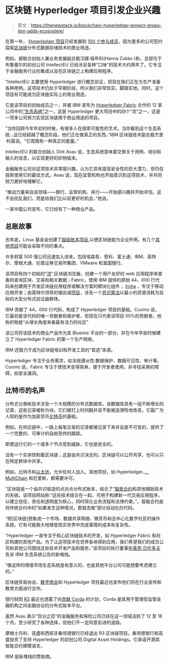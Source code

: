 # 区块链 Hyperledger 项目引发企业兴趣

> 原文：<https://thenewstack.io/blockchain-hyperledger-project-grows-ibm-adds-ecosystem/>

在第一年， [Hyperledger 项目](https://www.hyperledger.org/)已经发展到 [100 个参与成员](http://www.financemagnates.com/cryptocurrency/innovation/hyperledger-project-now-sports-100-members-growth-china/)，因为更多的公司签约探索[区块链](https://blockchain.info/)分布式数据存储技术的商业用途。

例如，据联合创始人兼业务发展副总裁汉娜·祖布科(Hanna Zubko )称，总部位于布鲁塞尔的初创公司 IntellectEU 已经涉足各种“口味”的技术大约两年了。它专注于金融服务行业的集成以及在区块链之上构建应用程序。

“IntellectEU 主要使用 Hyperledger 进行概念验证，但现在我们正在为生产准备各种用例。这项技术仍处于早期阶段，所以我们非常现实，脚踏实地。同时，这个项目有可能成为区块链实际上的商业用途。

它是该项目的创始成员之一，并被 IBM 宣布为 [Hyperledger Fabric](https://hyperledger-fabric.readthedocs.io/en/latest/) 合作的 12 家公司中的[“生态系统”](https://www-03.ibm.com/press/us/en/pressrelease/51182.wss)之一，这是 Hyperledger 更大项目中的四个“流”之一，这是一项多公司努力实现区块链用于商业用途的项目。

“当你回顾今年年初的时候，有很多人在探索可能性的艺术。当你看到这个生态系统…这已经超越了概念阶段，他们正在做真正的东西，”IBM 区块链技术副总裁杰里·科莫说。“它周围有一种真正的能量。”

IntellectEU 的联合创始人 Dirk Avau 说，生态系统意味着交换关于用例、培训和输入的信息，以实现更好的织物版本。

金融服务公司对这项技术非常感兴趣，认为它具有提高安全性的巨大潜力，但仍在探索使用它的最佳方式。Avau 说，现在监管机构也开始意识到这项技术，并共同努力更好地理解它。

“推动力量来自该领域——银行、监管机构、央行——开始感兴趣并开始评估。这不会扰乱我们，而是给我们比以前更好的机会，”他说。

一家中国公司宣布，它已经有了一种商业产品。

## 总账故事

去年底，Linux 基金会创建了[超级账本项目](https://www.hyperledger.org/),以使区块链能为企业所用。有几个[其他项目](https://www.linux.com/news/next-generation-open-source-blockchains)可能会采取不同的重点。

许多财富 500 强公司迅速加入进来，包括埃森哲、思科、富士通、IBM、英特尔、摩根大通、伦敦证券交易所集团、VMware 和富国银行。

该项目有四个初始的“[流](https://www.hyperledger.org/use)”:区块链浏览器，创建一个用户友好的 web 应用程序来查看和查询区块、交易和相关数据；Fabric，使用 IBM 提供的原始 44，000 行代码来创建用于开发区块链应用程序或解决方案的模块化组件； [Iroha](https://github.com/hyperledger/iroha) ，专注于移动应用开发；由英特尔领导的锯齿湖[项目](https://github.com/hyperledger/sawtooth-core)，涉及一个[共识算法](http://www.coindesk.com/intel-winning-blockchain-critics-reimagining-bitcoins-dna/)以最小的资源消耗为目标的大型分布式验证器群体。

IBM 贡献了 44，000 行代码，构成了 Hyperledger 项目的基础。Cuomo 说，它最初是该代码的唯一贡献者和维护者，但现在只代表该项目 50%的贡献者。他称织物是“从增长角度来看最有活力的社区”

该公司将该技术的商业产品作为其 Bluemix 平台的一部分，并在今年早些时候建立了 Hyperledger Fabric 的第一个生产网络。

IBM 还致力于成为区块链培训和开发工具的“首选”来源。

Hyperledger 专注于业务需求，如法规遵从性:数据保护、数据可见性、审计等。Cuomo 说，Fabric 专注于使技术变得简单，便于开发者使用，并寻找采用的障碍，如安全漏洞。

## 比特币的名声

分布式分类帐技术涉及一个大规模的分布式数据库，该数据库具有一组不断增长的记录，这些记录被称为块，它们被打上时间戳并且不能被追溯性地改变。它最广为人知的是作为加密货币[比特币](https://bitcoin.org/en/)的基础。

例如，在供应链中，一路上每笔交易的记录都被记录下来并且是不可变的，提供了一个完整的、可审计的自始至终的跟踪。

即使运行它的一个或多个节点受到威胁，它也是安全的。

没有一个实体控制着区块链；这是由共识决定的。区块链可以公开共享，也可以只在特定群体中共享。

例如，比特币和[以太坊](https://www.ethereum.org/)，允许任何人加入。其他项目，如 Hyperledger、[、MultiChain](http://www.multichain.com/) 和厄里斯，都需要许可。

“区块链是一个由共识锻造的点对点分布式账本，结合了“[智能合约](https://bitsonblocks.net/2016/02/01/a-gentle-introduction-to-smart-contracts/)和其他辅助技术的系统。该项目网站称:“这些技术结合在一起，可用于构建新一代交易应用程序，以建立信任、责任和透明度为核心，同时简化业务流程和法律约束。”。智能合约是将传统合约中的“如果发生这种情况，那就去做”部分自动化的代码。

“把[区块链]想象成一个市场、数据共享网络、微货币和去中心化数字社区的操作系统。它有可能极大地降低现实世界中完成事情的成本和复杂性。

“Hyperledger 一直专注于核心区块链技术的开发，如 Hyperledger Fabric 和社区构建的其他产品。为了让这项技术在世界各地得到应用，我们希望我们的成员公司和其他公司围绕这些技术开发产品和服务，”该项目的执行董事[布莱恩·贝伦多夫](https://twitter.com/brianbehlendorf)告诉 IBM 生态系统公告的新堆栈。

“像这样的增值市场生态系统是有意义的，也是其他平台公司可能想要考虑建立的。”

区块链贸易协会、[数字商会](https://www.hyperledger.org/announcements/2016/11/29/chamber-of-digital-commerce-and-hyperledger-launch-strategic-advocacy-and-education-partnership)和 Hyperledger 项目最近也宣布他们将在行业宣传和教育方面进行合作。

银行财团 [R3](http://www.r3cev.com/) 最近也透露了向[贡献 Corda](http://www.newsbtc.com/2016/10/22/r3-corda-hyperledger-open-source/) 的计划，Corda 是其用于管理受监管金融机构之间金融协议的分布式账本平台。

虽然 Avau 表示“百分之百”的金融服务和保险公司已经在这一领域活跃了 12 至 18 个月，至少研究了各种选择，但他们不一定同意前进的道路。

摩根士丹利、高盛和西班牙桑坦德银行已经退出 R3 区块链项目。桑坦德银行和高盛投资了支持 Hyperledger 的初创公司 Digital Asset Holdings。它承诺开源其智能合约建模语言。

IBM 是新堆栈的赞助商。

<svg xmlns:xlink="http://www.w3.org/1999/xlink" viewBox="0 0 68 31" version="1.1"><title>Group</title> <desc>Created with Sketch.</desc></svg>